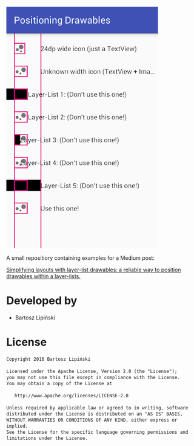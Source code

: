 ![ ](/screen.png)

A small repositiory containing examples for a Medium post:

[Simplifying layouts with layer-list drawables: a reliable way to position drawables within a layer-lists.](https://medium.com/@blipinsk/simplifying-layouts-with-layer-list-drawables-2f750ea1504e#.8v3e0lfxl)

Developed by
============
 * Bartosz Lipiński

License
=======

    Copyright 2016 Bartosz Lipiński
    
    Licensed under the Apache License, Version 2.0 (the "License");
    you may not use this file except in compliance with the License.
    You may obtain a copy of the License at

       http://www.apache.org/licenses/LICENSE-2.0

    Unless required by applicable law or agreed to in writing, software
    distributed under the License is distributed on an "AS IS" BASIS,
    WITHOUT WARRANTIES OR CONDITIONS OF ANY KIND, either express or implied.
    See the License for the specific language governing permissions and
    limitations under the License.